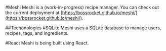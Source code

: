 #Meshi
Meshi is a (work-in-progress) recipe manager.
You can check out the current deployment at [https://bossrocket.github.io/meshi/](https://bossrocket.github.io/meshi/).

##Techonologies
#SQLite
Meshi uses a SQLite database to manage users, recipes, tags, and ingredients.

#React
Meshi is being built using React.
